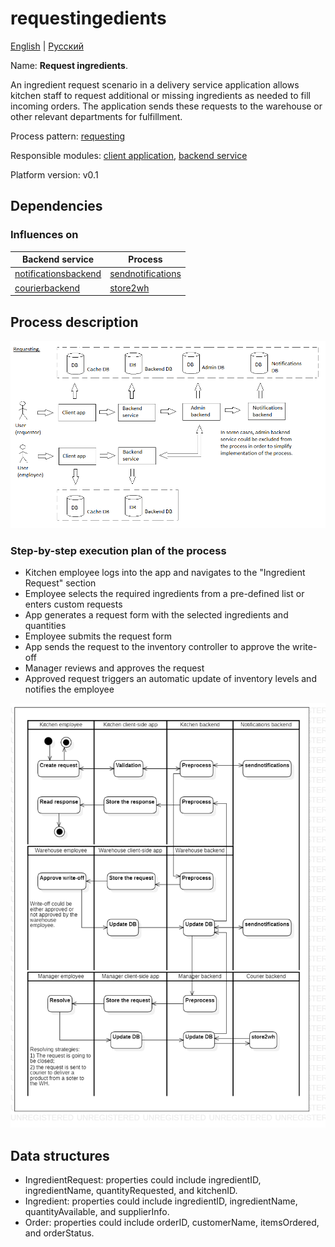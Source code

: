# requestingedients

[English](requestingedients.md) | [Русский](requestingedients.ru.md)

Name: **Request ingredients**.

An ingredient request scenario in a delivery service application allows kitchen staff to request additional or missing ingredients as needed to fill incoming orders.
The application sends these requests to the warehouse or other relevant departments for fulfillment.

Process pattern: [requesting](../../processpatterns/requesting.md)

Responsible modules: [client application](../../frontend/kitchenclient.md), [backend service](../../backend/kitchenbackend.md)

Platform version: v0.1

## Dependencies

### Influences on

| Backend service | Process |
| --- | ---- |
| [notificationsbackend](../../backend/notificationsbackend.md) | [sendnotifications](../notificationsbackend/sendnotifications.md) |
| [courierbackend](../../backend/courierbackend.md) | [store2wh](../courier/store2wh.md) |

## Process description

![requesting_overall](../../img/processpatterns/requesting_overall.png)

### Step-by-step execution plan of the process

- Kitchen employee logs into the app and navigates to the "Ingredient Request" section
- Employee selects the required ingredients from a pre-defined list or enters custom requests
- App generates a request form with the selected ingredients and quantities
- Employee submits the request form
- App sends the request to the inventory controller to approve the write-off
- Manager reviews and approves the request
- Approved request triggers an automatic update of inventory levels and notifies the employee

![kitchen.requestingredients](../../img/activitydiagrams/kitchen.requestingredients.png)

## Data structures

- IngredientRequest: properties could include ingredientID, ingredientName, quantityRequested, and kitchenID.
- Ingredient: properties could include ingredientID, ingredientName, quantityAvailable, and supplierInfo.
- Order: properties could include orderID, customerName, itemsOrdered, and orderStatus.
